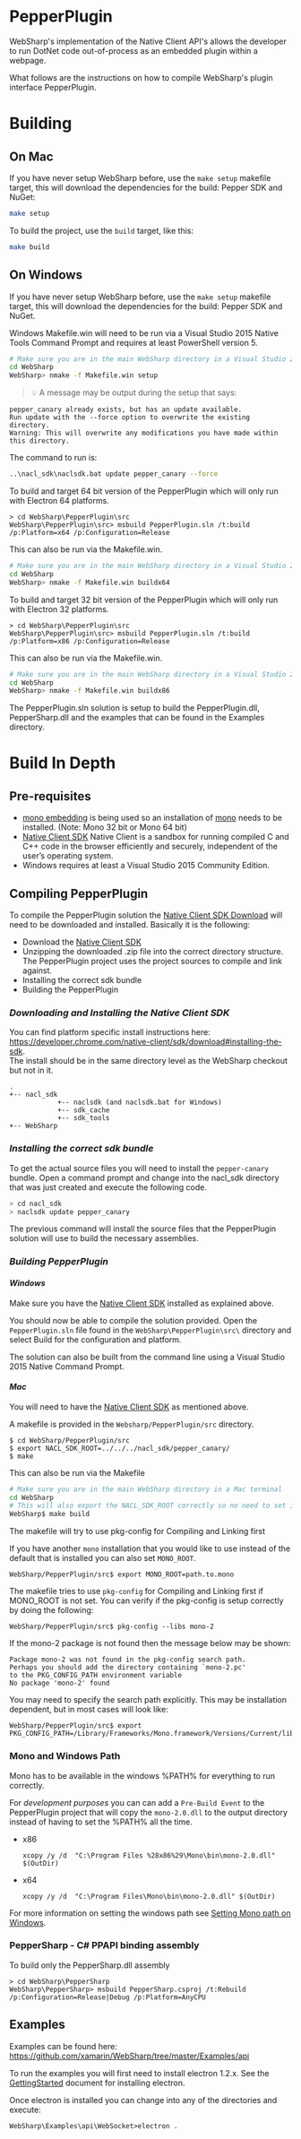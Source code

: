 # PepperPlugin

WebSharp's implementation of the Native Client API's allows the developer to run DotNet code out-of-process as an embedded plugin within a webpage.

What follows are the instructions on how to compile WebSharp's plugin interface PepperPlugin. 

# Building

## On Mac

If you have never setup WebSharp before, use the `make setup` makefile target, this will download the dependencies for the build: Pepper SDK and NuGet:

```bash
make setup
```

To build the project, use the `build` target, like this:

```bash
make build
```

## On Windows

If you have never setup WebSharp before, use the `make setup` makefile target, this will download the dependencies for the build: Pepper SDK and NuGet.

Windows Makefile.win will need to be run via a Visual Studio 2015 Native Tools Command Prompt and requires at least PowerShell version 5.

```bash
# Make sure you are in the main WebSharp directory in a Visual Studio 2015 Native Tools Command Prompt
cd WebSharp
WebSharp> nmake -f Makefile.win setup
```

> :bulb: A message may be output during the setup that says:

```
pepper_canary already exists, but has an update available.
Run update with the --force option to overwrite the existing directory.
Warning: This will overwrite any modifications you have made within this directory.
```

The command to run is:

``` bash
..\nacl_sdk\naclsdk.bat update pepper_canary --force
```
To build and target 64 bit version of the PepperPlugin which will only run with Electron 64 platforms.
```shell
> cd WebSharp\PepperPlugin\src
WebSharp\PepperPlugin\src> msbuild PepperPlugin.sln /t:build /p:Platform=x64 /p:Configuration=Release
```

This can also be run via the Makefile.win.

```bash
# Make sure you are in the main WebSharp directory in a Visual Studio 2015 Native Tools Command Prompt
cd WebSharp
WebSharp> nmake -f Makefile.win buildx64
```


To build and target 32 bit version of the PepperPlugin which will only run with Electron 32 platforms.
```shell
> cd WebSharp\PepperPlugin\src
WebSharp\PepperPlugin\src> msbuild PepperPlugin.sln /t:build /p:Platform=x86 /p:Configuration=Release
```

This can also be run via the Makefile.win.

```bash
# Make sure you are in the main WebSharp directory in a Visual Studio 2015 Native Tools Command Prompt
cd WebSharp
WebSharp> nmake -f Makefile.win buildx86
```

The PepperPlugin.sln solution is setup to build the PepperPlugin.dll, PepperSharp.dll and the examples that can be found in the Examples directory. 

# Build In Depth

## Pre-requisites

- [mono embedding](http://www.mono-project.com/docs/advanced/embedding/) is being used so an installation of [mono](http://www.mono-project.com/download/) needs to be installed. (Note: Mono 32 bit or Mono 64 bit)
- [Native Client SDK](https://developer.chrome.com/native-client) Native Client is a sandbox for running compiled C and C++ code in the browser efficiently and securely, independent of the user’s operating system.
- Windows requires at least a Visual Studio 2015 Community Edition.

## Compiling PepperPlugin

To compile the PepperPlugin solution the [Native Client SDK Download](https://developer.chrome.com/native-client/sdk/download) will need to be downloaded and installed.  Basically it is the following:

- Download the [Native Client SDK](https://developer.chrome.com/native-client/sdk/download)
- Unzipping the downloaded .zip file into the correct directory structure.  The PepperPlugin project uses the project sources to compile and link against.
- Installing the correct sdk bundle
- Building the PepperPlugin 
 
### _Downloading and Installing the Native Client SDK_

You can find platform specific install instructions here: https://developer.chrome.com/native-client/sdk/download#installing-the-sdk.  
The install should be in the same directory level as the WebSharp checkout but not in it.

```
.
+-- nacl_sdk
            +-- naclsdk (and naclsdk.bat for Windows)
            +-- sdk_cache
            +-- sdk_tools
+-- WebSharp
```

### _Installing the correct sdk bundle_

To get the actual source files you will need to install the ```pepper-canary``` bundle.  Open a command prompt and change into the nacl_sdk directory that was just created and execute the following code.

```bash
> cd nacl_sdk
> naclsdk update pepper_canary
```

The previous command will install the source files that the PepperPlugin solution will use to build the necessary assemblies.

### _Building PepperPlugin_

#### *Windows*

Make sure you have the [Native Client SDK](https://developer.chrome.com/native-client) installed as explained above.

You should now be able to compile the solution provided.  Open the ```PepperPlugin.sln``` file found in the ```WebSharp\PepperPlugin\src\``` directory and select Build for the configuration and platform.

The solution can also be built from the command line using a Visual Studio 2015 Native Command Prompt.


#### *Mac*

You will need to have the [Native Client SDK](https://developer.chrome.com/native-client) as mentioned above.

A makefile is provided in the ```Websharp/PepperPlugin/src``` directory.

```shell
$ cd WebSharp/PepperPlugin/src
$ export NACL_SDK_ROOT=../../../nacl_sdk/pepper_canary/
$ make
```

This can also be run via the Makefile

```bash
# Make sure you are in the main WebSharp directory in a Mac terminal
cd WebSharp
# This will also export the NACL_SDK_ROOT correctly so no need to set it.
WebSharp$ make build
```

The makefile will try to use pkg-config for Compiling and Linking first

If you have another ```mono``` installation that you would like to use instead of the default that is installed you can also set ```MONO_ROOT```.

```shell
WebSharp/PepperPlugin/src$ export MONO_ROOT=path.to.mono
```

The makefile tries to use ```pkg-config``` for Compiling and Linking first if MONO_ROOT is not set.  You can verify if the pkg-config is setup correctly by doing the following:

```shell
WebSharp/PepperPlugin/src$ pkg-config --libs mono-2
```

If the mono-2 package is not found then the message below may be shown:

```
Package mono-2 was not found in the pkg-config search path.
Perhaps you should add the directory containing `mono-2.pc'
to the PKG_CONFIG_PATH environment variable
No package 'mono-2' found
```

You may need to specify the search path explicitly. This may be installation dependent, but in most cases will look like:

```shell
WebSharp/PepperPlugin/src$ export PKG_CONFIG_PATH=/Library/Frameworks/Mono.framework/Versions/Current/lib/pkgconfig
```

### Mono and Windows Path

Mono has to be available in the windows %PATH% for everything to run correctly.

For _development purposes_ you can can add a ```Pre-Build Event``` to the PepperPlugin project that will copy the ```mono-2.0.dll``` to the output directory instead of having to set the %PATH% all the time. 

  * x86
    ```shell
    xcopy /y /d  "C:\Program Files %28x86%29\Mono\bin\mono-2.0.dll" $(OutDir)
    ```

  * x64
    ```shell
    xcopy /y /d  "C:\Program Files\Mono\bin\mono-2.0.dll" $(OutDir)   
    ```

For more information on setting the windows path see [Setting Mono path on Windows](https://github.com/xamarin/WebSharp/tree/master/electron-dotnet#setting-mono-path).

### PepperSharp - C# PPAPI binding assembly

To build only the PepperSharp.dll assembly

```shell
> cd WebSharp\PepperSharp
WebSharp\PepperSharp> msbuild PepperSharp.csproj /t:Rebuild /p:Configuration=Release|Debug /p:Platform=AnyCPU
```

Examples
---

Examples can be found here:  https://github.com/xamarin/WebSharp/tree/master/Examples/api

To run the examples you will first need to install electron 1.2.x.  See the [GettingStarted](../GettingStarted) document for installing electron.

Once electron is installed you can change into any of the directories and execute:

```WebSharp\Examples\api\WebSocket>electron .```
